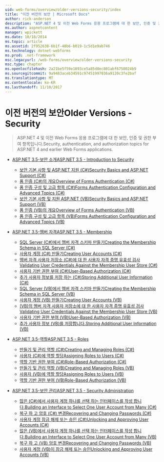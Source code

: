 ```yaml
---
uid: web-forms/overview/older-versions-security/index
title: "이전 버전의 보안 | Microsoft Docs"
author: rick-anderson
description: "ASP.NET 4 및 이전 Web Forms 응용 프로그램에 대 한 보안, 인증 및 권한 부여 항목입니다."
ms.author: aspnetcontent
manager: wpickett
ms.date: 10/18/2014
ms.topic: article
ms.assetid: 2f952638-6b1f-48b6-b019-1c5d1e9ab746
ms.technology: dotnet-webforms
ms.prod: .net-framework
msc.legacyurl: /web-forms/overview/older-versions-security
msc.type: chapter
ms.openlocfilehash: 2a21be5f59e1893ce5a85d0ec801abf6750024b9
ms.sourcegitcommit: 9a9483aceb34591c97451997036a9120c3fe2baf
ms.translationtype: MT
ms.contentlocale: ko-KR
ms.lasthandoff: 11/10/2017
---
```

<a name="older-versions---security"></a><span data-ttu-id="ba4d7-103">이전 버전의 보안</span><span class="sxs-lookup"><span data-stu-id="ba4d7-103">Older Versions - Security</span></span>
====================
> <span data-ttu-id="ba4d7-104">ASP.NET 4 및 이전 Web Forms 응용 프로그램에 대 한 보안, 인증 및 권한 부여 항목입니다.</span><span class="sxs-lookup"><span data-stu-id="ba4d7-104">Security, authentication, and authorization topics for ASP.NET 4 and earlier Web Forms applications.</span></span>


- [<span data-ttu-id="ba4d7-105">ASP.NET 3.5-보안 소개</span><span class="sxs-lookup"><span data-stu-id="ba4d7-105">ASP.NET 3.5 - Introduction to Security</span></span>](introduction/index.md)

    - [<span data-ttu-id="ba4d7-106">보안 기본 사항 및 ASP.NET 지원 (C#)</span><span class="sxs-lookup"><span data-stu-id="ba4d7-106">Security Basics and ASP.NET Support (C#)</span></span>](introduction/security-basics-and-asp-net-support-cs.md)
    - [<span data-ttu-id="ba4d7-107">폼 인증 (C#)의 개요</span><span class="sxs-lookup"><span data-stu-id="ba4d7-107">Overview of Forms Authentication (C#)</span></span>](introduction/an-overview-of-forms-authentication-cs.md)
    - [<span data-ttu-id="ba4d7-108">폼 인증 구성 및 고급 항목 (C#)</span><span class="sxs-lookup"><span data-stu-id="ba4d7-108">Forms Authentication Configuration and Advanced Topics (C#)</span></span>](introduction/forms-authentication-configuration-and-advanced-topics-cs.md)
    - [<span data-ttu-id="ba4d7-109">보안 기본 사항 및 지원 ASP.NET (VB)</span><span class="sxs-lookup"><span data-stu-id="ba4d7-109">Security Basics and ASP.NET Support (VB)</span></span>](introduction/security-basics-and-asp-net-support-vb.md)
    - [<span data-ttu-id="ba4d7-110">폼 인증 (VB)의 개요</span><span class="sxs-lookup"><span data-stu-id="ba4d7-110">Overview of Forms Authentication (VB)</span></span>](introduction/an-overview-of-forms-authentication-vb.md)
    - [<span data-ttu-id="ba4d7-111">폼 인증 구성 및 고급 항목 (VB)</span><span class="sxs-lookup"><span data-stu-id="ba4d7-111">Forms Authentication Configuration and Advanced Topics (VB)</span></span>](introduction/forms-authentication-configuration-and-advanced-topics-vb.md)
- [<span data-ttu-id="ba4d7-112">ASP.NET 3.5-멤버 자격</span><span class="sxs-lookup"><span data-stu-id="ba4d7-112">ASP.NET 3.5 - Membership</span></span>](membership/index.md)

    - [<span data-ttu-id="ba4d7-113">SQL Server (C#)에서 멤버 자격 스키마 만들기</span><span class="sxs-lookup"><span data-stu-id="ba4d7-113">Creating the Membership Schema in SQL Server (C#)</span></span>](membership/creating-the-membership-schema-in-sql-server-cs.md)
    - [<span data-ttu-id="ba4d7-114">사용자 계정 (C#) 만들기</span><span class="sxs-lookup"><span data-stu-id="ba4d7-114">Creating User Accounts (C#)</span></span>](membership/creating-user-accounts-cs.md)
    - [<span data-ttu-id="ba4d7-115">멤버 자격 사용자 저장소 (C#)에 대 한 사용자 자격 증명 유효성 검사</span><span class="sxs-lookup"><span data-stu-id="ba4d7-115">Validating User Credentials Against the Membership User Store (C#)</span></span>](membership/validating-user-credentials-against-the-membership-user-store-cs.md)
    - [<span data-ttu-id="ba4d7-116">사용자 기반 권한 부여 (C#)</span><span class="sxs-lookup"><span data-stu-id="ba4d7-116">User-Based Authorization (C#)</span></span>](membership/user-based-authorization-cs.md)
    - [<span data-ttu-id="ba4d7-117">추가 사용자 정보를 저장 하는 (C#)</span><span class="sxs-lookup"><span data-stu-id="ba4d7-117">Storing Additional User Information (C#)</span></span>](membership/storing-additional-user-information-cs.md)
    - [<span data-ttu-id="ba4d7-118">SQL Server (VB)에서 멤버 자격 스키마 만들기</span><span class="sxs-lookup"><span data-stu-id="ba4d7-118">Creating the Membership Schema in SQL Server (VB)</span></span>](membership/creating-the-membership-schema-in-sql-server-vb.md)
    - [<span data-ttu-id="ba4d7-119">사용자 계정 (VB) 만들기</span><span class="sxs-lookup"><span data-stu-id="ba4d7-119">Creating User Accounts (VB)</span></span>](membership/creating-user-accounts-vb.md)
    - [<span data-ttu-id="ba4d7-120">(VB)의 멤버 자격 사용자 저장소에 대 한 사용자 자격 증명 유효성 검사</span><span class="sxs-lookup"><span data-stu-id="ba4d7-120">Validating User Credentials Against the Membership User Store (VB)</span></span>](membership/validating-user-credentials-against-the-membership-user-store-vb.md)
    - [<span data-ttu-id="ba4d7-121">사용자 기반 권한 부여 (VB)</span><span class="sxs-lookup"><span data-stu-id="ba4d7-121">User-Based Authorization (VB)</span></span>](membership/user-based-authorization-vb.md)
    - [<span data-ttu-id="ba4d7-122">추가 사용자 정보 (VB)를 저장합니다.</span><span class="sxs-lookup"><span data-stu-id="ba4d7-122">Storing Additional User Information (VB)</span></span>](membership/storing-additional-user-information-vb.md)
- [<span data-ttu-id="ba4d7-123">ASP.NET 3.5-역할</span><span class="sxs-lookup"><span data-stu-id="ba4d7-123">ASP.NET 3.5 - Roles</span></span>](roles/index.md)

    - [<span data-ttu-id="ba4d7-124">만들기 및 관리 역할 (C#)</span><span class="sxs-lookup"><span data-stu-id="ba4d7-124">Creating and Managing Roles (C#)</span></span>](roles/creating-and-managing-roles-cs.md)
    - [<span data-ttu-id="ba4d7-125">사용자 (C#)에 역할 할당</span><span class="sxs-lookup"><span data-stu-id="ba4d7-125">Assigning Roles to Users (C#)</span></span>](roles/assigning-roles-to-users-cs.md)
    - [<span data-ttu-id="ba4d7-126">역할 기반 권한 부여 (C#)</span><span class="sxs-lookup"><span data-stu-id="ba4d7-126">Role-Based Authorization (C#)</span></span>](roles/role-based-authorization-cs.md)
    - [<span data-ttu-id="ba4d7-127">만들기 및 관리 역할 (VB)</span><span class="sxs-lookup"><span data-stu-id="ba4d7-127">Creating and Managing Roles (VB)</span></span>](roles/creating-and-managing-roles-vb.md)
    - [<span data-ttu-id="ba4d7-128">사용자 (VB)에 역할 할당</span><span class="sxs-lookup"><span data-stu-id="ba4d7-128">Assigning Roles to Users (VB)</span></span>](roles/assigning-roles-to-users-vb.md)
    - [<span data-ttu-id="ba4d7-129">역할 기반 권한 부여 (VB)</span><span class="sxs-lookup"><span data-stu-id="ba4d7-129">Role-Based Authorization (VB)</span></span>](roles/role-based-authorization-vb.md)
- [<span data-ttu-id="ba4d7-130">ASP.NET 3.5-보안 관리</span><span class="sxs-lookup"><span data-stu-id="ba4d7-130">ASP.NET 3.5 - Security Administration</span></span>](admin/index.md)

    - [<span data-ttu-id="ba4d7-131">많은 (C#)에서 사용자 계정 하나를 선택 하는 인터페이스를 작성 합니다.</span><span class="sxs-lookup"><span data-stu-id="ba4d7-131">Building an Interface to Select One User Account from Many (C#)</span></span>](admin/building-an-interface-to-select-one-user-account-from-many-cs.md)
    - [<span data-ttu-id="ba4d7-132">복구 하 고 암호 (C#) 변경</span><span class="sxs-lookup"><span data-stu-id="ba4d7-132">Recovering and Changing Passwords (C#)</span></span>](admin/recovering-and-changing-passwords-cs.md)
    - [<span data-ttu-id="ba4d7-133">사용자 계정 잠금 해제 또는 승인 (C#)</span><span class="sxs-lookup"><span data-stu-id="ba4d7-133">Unlocking and Approving User Accounts (C#)</span></span>](admin/unlocking-and-approving-user-accounts-cs.md)
    - [<span data-ttu-id="ba4d7-134">많은 (VB)에서 사용자 계정 하나를 선택 하는 인터페이스를 작성 합니다.</span><span class="sxs-lookup"><span data-stu-id="ba4d7-134">Building an Interface to Select One User Account from Many (VB)</span></span>](admin/building-an-interface-to-select-one-user-account-from-many-vb.md)
    - [<span data-ttu-id="ba4d7-135">복구 하 고 (VB) 암호 변경</span><span class="sxs-lookup"><span data-stu-id="ba4d7-135">Recovering and Changing Passwords (VB)</span></span>](admin/recovering-and-changing-passwords-vb.md)
    - [<span data-ttu-id="ba4d7-136">사용자 계정 (VB)이 잠금 해제 또는 승인</span><span class="sxs-lookup"><span data-stu-id="ba4d7-136">Unlocking and Approving User Accounts (VB)</span></span>](admin/unlocking-and-approving-user-accounts-vb.md)
